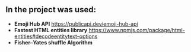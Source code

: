 #
## In the project was used:
- **Emoji Hub API** https://publicapi.dev/emoji-hub-api
- **Fastest HTML entities library** https://www.npmjs.com/package/html-entities#decodeentitytext-options
- **Fisher–Yates shuffle Algorithm**
